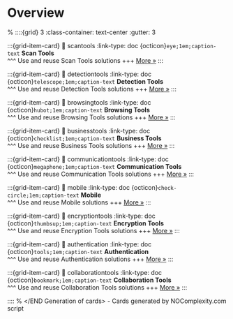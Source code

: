 # Overview 
% <Start Generation of cards>
::::{grid} 3
:class-container: text-center
:gutter: 3 

:::{grid-item-card}
:link: scantools
:link-type: doc
{octicon}`eye;1em;caption-text` **Scan Tools**        
^^^
Use and reuse Scan Tools solutions
+++
[More »](scantools)
:::

:::{grid-item-card}
:link: detectiontools
:link-type: doc
{octicon}`telescope;1em;caption-text` **Detection Tools**        
^^^
Use and reuse Detection Tools solutions
+++
[More »](detectiontools)
:::

:::{grid-item-card}
:link: browsingtools
:link-type: doc
{octicon}`hubot;1em;caption-text` **Browsing Tools**        
^^^
Use and reuse Browsing Tools solutions
+++
[More »](browsingtools)
:::

:::{grid-item-card}
:link: businesstools
:link-type: doc
{octicon}`checklist;1em;caption-text` **Business Tools**        
^^^
Use and reuse Business Tools solutions
+++
[More »](businesstools)
:::

:::{grid-item-card}
:link: communicationtools
:link-type: doc
{octicon}`megaphone;1em;caption-text` **Communication Tools**        
^^^
Use and reuse Communication Tools solutions
+++
[More »](communicationtools)
:::

:::{grid-item-card}
:link: mobile
:link-type: doc
{octicon}`check-circle;1em;caption-text` **Mobile**        
^^^
Use and reuse Mobile solutions
+++
[More »](mobile)
:::

:::{grid-item-card}
:link: encryptiontools
:link-type: doc
{octicon}`thumbsup;1em;caption-text` **Encryption Tools**        
^^^
Use and reuse Encryption Tools solutions
+++
[More »](encryptiontools)
:::

:::{grid-item-card}
:link: authentication
:link-type: doc
{octicon}`tools;1em;caption-text` **Authentication**        
^^^
Use and reuse Authentication solutions
+++
[More »](authentication)
:::

:::{grid-item-card}
:link: collaborationtools
:link-type: doc
{octicon}`bookmark;1em;caption-text` **Collaboration Tools**        
^^^
Use and reuse Collaboration Tools solutions
+++
[More »](collaborationtools)
:::

::::
% </END Generation of cards> - Cards generated by NOComplexity.com script

